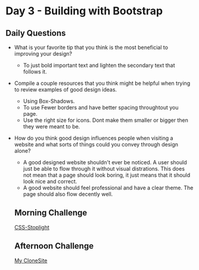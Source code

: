 # Day 3 - Building with Bootstrap

## Daily Questions

- What is your favorite tip that you think is the most beneficial to improving your design?
    - To just bold important text and lighten the secondary text that follows it.
- Compile a couple resources that you think might be helpful when trying to review examples of good design ideas.
    - Using Box-Shadows.
    - To use Fewer borders and have better spacing throughtout you page.
    - Use the right size for icons. Dont make them smaller or bigger then they were meant to be.

- How do you think good design influences people when visiting a website and what sorts of things could you convey through design alone?
    - A good designed website shouldn't ever be noticed. A user should just be able to flow through it without visual distrations. This does not mean that a page should look boring, it just means that it should look nice and correct.
    - A good website should feel professional and have a clear theme. The page should also flow decently well.

    ## Morning Challenge
    [CSS-Stoplight](https://github.com/Jo-nathanWright/CSS-Stoplight)

    ## Afternoon Challenge
    [My CloneSite](https://github.com/Jo-nathanWright/CloneSite)